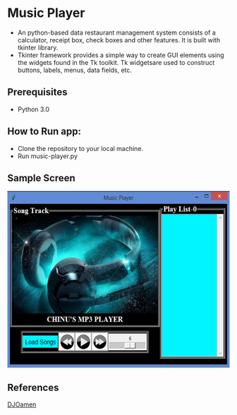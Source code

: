# Music Player
* An python-based data  restaurant management system consists of a calculator, receipt box, check boxes and other features. It is built with tkinter library.
* Tkinter framework provides a simple way to create GUI elements using the widgets found in the Tk toolkit. Tk widgetsare used to construct buttons, labels, menus, data fields, etc.

## Prerequisites
* Python 3.0


## How to Run app:
* Clone the repository to your local machine.
* Run music-player.py

## Sample Screen
<p align="center">
  <img width="600" height="400" src="https://github.com/Subathra19/music-player/blob/main/sample_screen.PNG">
</p>

    
## References
[DJOamen](https://www.youtube.com/watch?v=-Bs4-Uerm_o&ab_channel=DJOamen)
